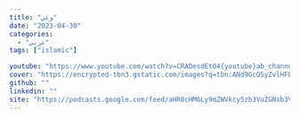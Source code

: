 ```yaml
---
title: "وعي‎"
date: "2023-04-30"
categories:
  - "عربي"
tags: ["islamic"]

youtube: "https://www.youtube.com/watch?v=CRADesdEtO4{youtube}ab_channel=MohammedBesar-%D9%85%D8%AD%D9%85%D8%AF%D8%A8%D9%8A%D8%B5%D8%A7%D8%B1"
cover: "https://encrypted-tbn3.gstatic.com/images?q=tbn:ANd9GcQ5yZvlHFP81FdKy_T6JBP2OECL8QtPO-0-ZEFU-fxDDP-9Wm2q"
github: ""
linkedin: ""
site: "https://podcasts.google.com/feed/aHR0cHM6Ly9mZWVkcy5zb3VuZGNsb3VkLmNvbS91c2Vycy9zb3VuZGNsb3VkOnVzZXJzOjEwNzM1MzY1OTEvc291bmRzLnJzcw?ep=14"
---
```





